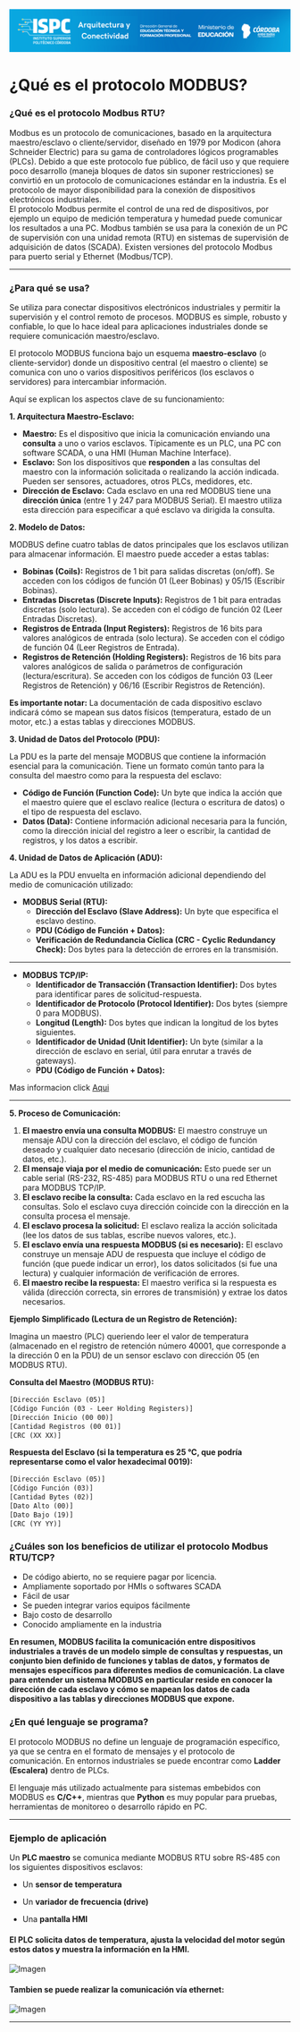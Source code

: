 ![Carátula](../../E%20assets/caratula.png)


# ¿Qué es el protocolo MODBUS?

### **¿Qué es el protocolo Modbus RTU?**

Modbus es un protocolo de comunicaciones, basado en la arquitectura maestro/esclavo o cliente/servidor, diseñado en 1979 por Modicon (ahora Schneider Electric) para su gama de controladores lógicos programables (PLCs).
Debido a que este protocolo fue público, de fácil uso y que requiere poco desarrollo (maneja bloques de datos sin suponer restricciones) se convirtió en un protocolo de comunicaciones estándar en la industria. Es el protocolo de mayor disponibilidad para la conexión de dispositivos electrónicos industriales.  
El protocolo Modbus permite el control de una red de dispositivos, por ejemplo un equipo de medición temperatura y humedad puede comunicar los resultados a una PC. Modbus también se usa para la conexión de un PC de supervisión con una unidad remota (RTU) en sistemas de supervisión de adquisición de datos (SCADA). 
Existen versiones del protocolo Modbus para puerto serial y Ethernet (Modbus/TCP).

----------

### ¿Para qué se usa?  

Se utiliza para conectar dispositivos electrónicos industriales y permitir la supervisión y el control remoto de procesos. MODBUS es simple, robusto y confiable, lo que lo hace ideal para aplicaciones industriales donde se requiere comunicación maestro/esclavo.

El protocolo MODBUS funciona bajo un esquema **maestro-esclavo** (o cliente-servidor) donde un dispositivo central (el maestro o cliente) se comunica con uno o varios dispositivos periféricos (los esclavos o servidores) para intercambiar información. 

Aquí se explican los aspectos clave de su funcionamiento:

**1. Arquitectura Maestro-Esclavo:**

-   **Maestro:** Es el dispositivo que inicia la comunicación enviando una **consulta** a uno o varios esclavos. Típicamente es un PLC, una PC con software SCADA, o una HMI (Human Machine Interface).
-   **Esclavo:** Son los dispositivos que **responden** a las consultas del maestro con la información solicitada o realizando la acción indicada. Pueden ser sensores, actuadores, otros PLCs, medidores, etc.
-   **Dirección de Esclavo:** Cada esclavo en una red MODBUS tiene una **dirección única** (entre 1 y 247 para MODBUS Serial). El maestro utiliza esta dirección para especificar a qué esclavo va dirigida la consulta.

**2. Modelo de Datos:**

MODBUS define cuatro tablas de datos principales que los esclavos utilizan para almacenar información. El maestro puede acceder a estas tablas:

-   **Bobinas (Coils):** Registros de 1 bit para salidas discretas (on/off). Se acceden con los códigos de función 01 (Leer Bobinas) y 05/15 (Escribir Bobinas).
-   **Entradas Discretas (Discrete Inputs):** Registros de 1 bit para entradas discretas (solo lectura). Se acceden con el código de función 02 (Leer Entradas Discretas).
-   **Registros de Entrada (Input Registers):** Registros de 16 bits para valores analógicos de entrada (solo lectura). Se acceden con el código de función 04 (Leer Registros de Entrada).
-   **Registros de Retención (Holding Registers):** Registros de 16 bits para valores analógicos de salida o parámetros de configuración (lectura/escritura). Se acceden con los códigos de función 03 (Leer Registros de Retención) y 06/16 (Escribir Registros de Retención).

**Es importante notar:** La documentación de cada dispositivo esclavo indicará cómo se mapean sus datos físicos (temperatura, estado de un motor, etc.) a estas tablas y direcciones MODBUS.

**3. Unidad de Datos del Protocolo (PDU):**

La PDU es la parte del mensaje MODBUS que contiene la información esencial para la comunicación. Tiene un formato común tanto para la consulta del maestro como para la respuesta del esclavo:

-   **Código de Función (Function Code):** Un byte que indica la acción que el maestro quiere que el esclavo realice (lectura o escritura de datos) o el tipo de respuesta del esclavo.
-   **Datos (Data):** Contiene información adicional necesaria para la función, como la dirección inicial del registro a leer o escribir, la cantidad de registros, y los datos a escribir.

**4. Unidad de Datos de Aplicación (ADU):**

La ADU es la PDU envuelta en información adicional dependiendo del medio de comunicación utilizado:

-   **MODBUS Serial (RTU):**
    -   **Dirección del Esclavo (Slave Address):** Un byte que especifica el esclavo destino.
    -   **PDU (Código de Función + Datos):**
    -   **Verificación de Redundancia Cíclica (CRC - Cyclic Redundancy Check):** Dos bytes para la detección de errores en la transmisión.


____

-   **MODBUS TCP/IP:**
    -   **Identificador de Transacción (Transaction Identifier):** Dos bytes para identificar pares de solicitud-respuesta.
    -   **Identificador de Protocolo (Protocol Identifier):** Dos bytes (siempre 0 para MODBUS).
    -   **Longitud (Length):** Dos bytes que indican la longitud de los bytes siguientes.
    -   **Identificador de Unidad (Unit Identifier):** Un byte (similar a la dirección de esclavo en serial, útil para enrutar a través de gateways).
    -   **PDU (Código de Función + Datos):**

Mas informacion click [Aqui](https://www.logicbus.com.mx/Modbus)
___

**5. Proceso de Comunicación:**

1.  **El maestro envía una consulta MODBUS:** El maestro construye un mensaje ADU con la dirección del esclavo, el código de función deseado y cualquier dato necesario (dirección de inicio, cantidad de datos, etc.).
2.  **El mensaje viaja por el medio de comunicación:** Esto puede ser un cable serial (RS-232, RS-485) para MODBUS RTU o una red Ethernet para MODBUS TCP/IP.
3.  **El esclavo recibe la consulta:** Cada esclavo en la red escucha las consultas. Solo el esclavo cuya dirección coincide con la dirección en la consulta procesa el mensaje.
4.  **El esclavo procesa la solicitud:** El esclavo realiza la acción solicitada (lee los datos de sus tablas, escribe nuevos valores, etc.).
5.  **El esclavo envía una respuesta MODBUS (si es necesario):** El esclavo construye un mensaje ADU de respuesta que incluye el código de función (que puede indicar un error), los datos solicitados (si fue una lectura) y cualquier información de verificación de errores.
6.  **El maestro recibe la respuesta:** El maestro verifica si la respuesta es válida (dirección correcta, sin errores de transmisión) y extrae los datos necesarios.

**Ejemplo Simplificado (Lectura de un Registro de Retención):**

Imagina un maestro (PLC) queriendo leer el valor de temperatura (almacenado en el registro de retención número 40001, que corresponde a la dirección 0 en la PDU) de un sensor esclavo con dirección 05 (en MODBUS RTU).

**Consulta del Maestro (MODBUS RTU):**

    [Dirección Esclavo (05)] 
    [Código Función (03 - Leer Holding Registers)] 
    [Dirección Inicio (00 00)]
    [Cantidad Registros (00 01)] 
    [CRC (XX XX)]

**Respuesta del Esclavo (si la temperatura es 25 °C, que podría representarse como el valor hexadecimal 0019):**

    [Dirección Esclavo (05)] 
    [Código Función (03)] 
    [Cantidad Bytes (02)] 
    [Dato Alto (00)] 
    [Dato Bajo (19)] 
    [CRC (YY YY)]

### **¿Cuáles son los beneficios de utilizar el protocolo Modbus RTU/TCP?**

-   De código abierto, no se requiere pagar por licencia.
-   Ampliamente soportado por HMIs o softwares SCADA
-   Fácil de usar
-   Se pueden integrar varios equipos fácilmente
-   Bajo costo de desarrollo
-   Conocido ampliamente en la industria

**En resumen, MODBUS facilita la comunicación entre dispositivos industriales a través de un modelo simple de consultas y respuestas, un conjunto bien definido de funciones y tablas de datos, y formatos de mensajes específicos para diferentes medios de comunicación. La clave para entender un sistema MODBUS en particular reside en conocer la dirección de cada esclavo y cómo se mapean los datos de cada dispositivo a las tablas y direcciones MODBUS que expone.**

### ¿En qué lenguaje se programa?

El protocolo MODBUS no define un lenguaje de programación específico, ya que se centra en el formato de mensajes y el protocolo de comunicación. En entornos industriales  se puede encontrar como **Ladder (Escalera)** dentro de PLCs.

El lenguaje más utilizado actualmente para sistemas embebidos con MODBUS es **C/C++**, mientras que **Python** es muy popular para pruebas, herramientas de monitoreo o desarrollo rápido en PC.

----
### Ejemplo de aplicación

Un **PLC maestro** se comunica mediante MODBUS RTU sobre RS-485 con los siguientes dispositivos esclavos:

-   Un **sensor de temperatura**
    
-   Un **variador de frecuencia (drive)**
    
-   Una **pantalla HMI**
    

#### El PLC solicita datos de temperatura, ajusta la velocidad del motor según estos datos y muestra la información en la HMI.

![Imagen](/../../blob/main/E%20assets/Cuestionario%20N5/protocolo_MODBUS_RTO.png)  

#### Tambien se puede realizar la comunicación vía ethernet:

![Imagen](/../../blob/main/E%20assets/Cuestionario%20N5/protocolo_MODBUS_Ether.png)



----------
